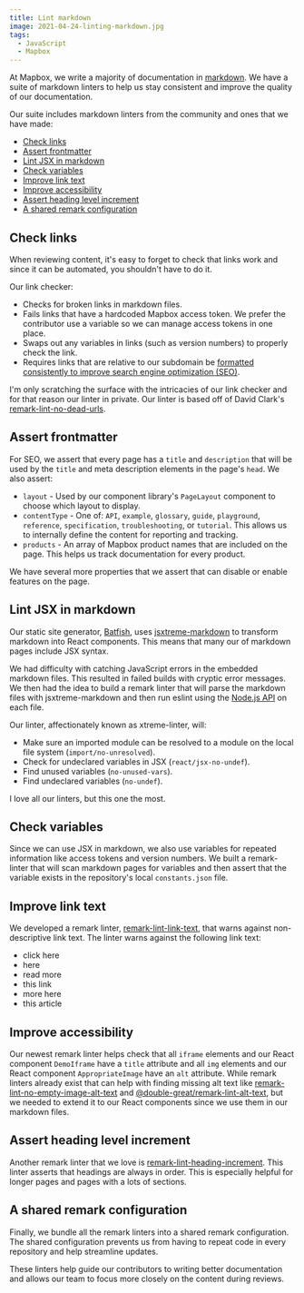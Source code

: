 ```yaml
---
title: Lint markdown
image: 2021-04-24-linting-markdown.jpg
tags:
  - JavaScript
  - Mapbox
---
```


At Mapbox, we write a majority of documentation in [markdown](https://daringfireball.net/projects/markdown/). We have a suite of markdown linters to help us stay consistent and improve the quality of our documentation.

Our suite includes markdown linters from the community and ones that we have made:

<!-- START doctoc generated TOC please keep comment here to allow auto update -->
<!-- DON'T EDIT THIS SECTION, INSTEAD RE-RUN doctoc TO UPDATE -->

- [Check links](#check-links)
- [Assert frontmatter](#assert-frontmatter)
- [Lint JSX in markdown](#lint-jsx-in-markdown)
- [Check variables](#check-variables)
- [Improve link text](#improve-link-text)
- [Improve accessibility](#improve-accessibility)
- [Assert heading level increment](#assert-heading-level-increment)
- [A shared remark configuration](#a-shared-remark-configuration)

<!-- END doctoc generated TOC please keep comment here to allow auto update -->

## Check links

When reviewing content, it's easy to forget to check that links work and since it can be automated, you shouldn't have to do it.

Our link checker:

- Checks for broken links in markdown files.
- Fails links that have a hardcoded Mapbox access token. We prefer the contributor use a variable so we can manage access tokens in one place.
- Swaps out any variables in links (such as version numbers) to properly check the link.
- Requires links that are relative to our subdomain be [formatted consistently to improve search engine optimization (SEO)](https://developers.google.com/search/docs/advanced/guidelines/duplicate-content).

I'm only scratching the surface with the intricacies of our link checker and for that reason our linter in private. Our linter is based off of David Clark's [remark-lint-no-dead-urls](https://github.com/davidtheclark/remark-lint-no-dead-urls).

## Assert frontmatter

For SEO, we assert that every page has a `title` and `description` that will be used by the `title` and meta description elements in the page's `head`. We also assert:

- `layout` - Used by our component library's `PageLayout` component to choose which layout to display.
- `contentType` - One of: `API`, `example`, `glossary`, `guide`, `playground`, `reference`, `specification`, `troubleshooting`, or `tutorial`. This allows us to internally define the content for reporting and tracking.
- `products` - An array of Mapbox product names that are included on the page. This helps us track documentation for every product.

We have several more properties that we assert that can disable or enable features on the page.

## Lint JSX in markdown

Our static site generator, [Batfish](https://github.com/mapbox/batfish), uses [jsxtreme-markdown](https://github.com/mapbox/jsxtreme-markdown) to transform markdown into React components. This means that many our of markdown pages include JSX syntax.

We had difficulty with catching JavaScript errors in the embedded markdown files. This resulted in failed builds with cryptic error messages. We then had the idea to build a remark linter that will parse the markdown files with jsxtreme-markdown and then run eslint using the [Node.js API](https://eslint.org/docs/developer-guide/nodejs-api) on each file.

Our linter, affectionately known as xtreme-linter, will:

- Make sure an imported module can be resolved to a module on the local file system (`import/no-unresolved`).
- Check for undeclared variables in JSX (`react/jsx-no-undef`).
- Find unused variables (`no-unused-vars`).
- Find undeclared variables (`no-undef`).

I love all our linters, but this one the most.

## Check variables

Since we can use JSX in markdown, we also use variables for repeated information like access tokens and version numbers. We built a remark-linter that will scan markdown pages for variables and then assert that the variable exists in the repository's local `constants.json` file.

## Improve link text

We developed a remark linter, [remark-lint-link-text](https://github.com/mapbox/remark-lint-link-text), that warns against non-descriptive link text. The linter warns against the following link text:

- click here
- here
- read more
- this link
- more here
- this article

## Improve accessibility

Our newest remark linter helps check that all `iframe` elements and our React component `DemoIframe` have a `title` attribute and all `img` elements and our React component `AppropriateImage` have an `alt` attribute. While remark linters already exist that can help with finding missing alt text like [remark-lint-no-empty-image-alt-text](https://www.npmjs.com/package/remark-lint-no-empty-image-alt-text) and [@double-great/remark-lint-alt-text](https://www.npmjs.com/package/@double-great/remark-lint-alt-text), but we needed to extend it to our React components since we use them in our markdown files.

## Assert heading level increment

Another remark linter that we love is [remark-lint-heading-increment](https://www.npmjs.com/package/remark-lint-heading-increment). This linter asserts that headings are always in order. This is especially helpful for longer pages and pages with a lots of sections.

## A shared remark configuration

Finally, we bundle all the remark linters into a shared remark configuration. The shared configuration prevents us from having to repeat code in every repository and help streamline updates.

These linters help guide our contributors to writing better documentation and allows our team to focus more closely on the content during reviews.
